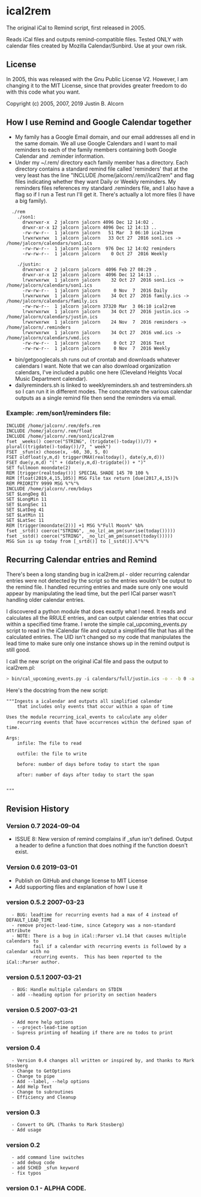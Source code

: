 # ical2rem
The original iCal to Remind script, first released in 2005.

Reads iCal files and outputs remind-compatible files.   Tested ONLY with
  calendar files created by Mozilla Calendar/Sunbird. Use at your own risk.

## License
In 2005, this was released with the Gnu Public License V2.  However, I am changing it to the MIT License, since that provides greater freedom to do with this code what you want.

Copyright (c) 2005, 2007, 2019 Justin B. Alcorn

## How I use Remind and Google Calendar together

  - My family has a Google Email domain, and our email addresses all end in the same domain. We all use Google Calendars and I want to mail reminders to each of the family members containing both Google Calendar and .reminder information.
  - Under my ~/.rem/ directory each family member has a directory.  Each directory contains a standard remind file called 'reminders' that at the very least has the line "INCLUDE /home/jalcorn/.rem/<username>/ical2rem" and flag files indicating whether they want Daily or Weekly reminders.  My reminders files references my standard .reminders file, and I also have a flag so if I run a Test run I'll get it.  There's actually a lot more files (I have a big family).
````
  ./rem
    ./son1:
      drwxrwxr-x  2 jalcorn jalcorn 4096 Dec 12 14:02 .
      drwxr-xr-x 12 jalcorn jalcorn 4096 Dec 12 14:13 ..
      -rw-rw-r--  1 jalcorn jalcorn   51 Mar  3 06:10 ical2rem
      lrwxrwxrwx  1 jalcorn jalcorn   33 Oct 27  2016 son1.ics -> /home/jalcorn/calendars/son1.ics
      -rw-rw-r--  1 jalcorn jalcorn  976 Dec 12 14:02 reminders
      -rw-rw-r--  1 jalcorn jalcorn    0 Oct 27  2016 Weekly

    ./justin:
      drwxrwxr-x  2 jalcorn jalcorn  4096 Feb 27 08:29 .
      drwxr-xr-x 12 jalcorn jalcorn  4096 Dec 12 14:13 ..
      lrwxrwxrwx  1 jalcorn jalcorn    32 Oct 27  2016 son1.ics -> /home/jalcorn/calendars/son1.ics
      -rw-rw-r--  1 jalcorn jalcorn     0 Nov  7  2016 Daily
      lrwxrwxrwx  1 jalcorn jalcorn    34 Oct 27  2016 family.ics -> /home/jalcorn/calendars/family.ics
      -rw-rw-r--  1 jalcorn jalcorn 37320 Mar  3 06:10 ical2rem
      lrwxrwxrwx  1 jalcorn jalcorn    34 Oct 27  2016 justin.ics -> /home/jalcorn/calendars/justin.ics
      lrwxrwxrwx  1 jalcorn jalcorn    24 Nov  7  2016 reminders -> /home/jalcorn/.reminders
      lrwxrwxrwx  1 jalcorn jalcorn    34 Oct 27  2016 vmd.ics -> /home/jalcorn/calendars/vmd.ics
      -rw-rw-r--  1 jalcorn jalcorn     0 Oct 27  2016 Test
      -rw-rw-r--  1 jalcorn jalcorn     0 Nov  7  2016 Weekly
````
  - bin/getgooglecals.sh runs out of crontab and downloads whatever calendars I want. Note that we can also download organization calendars, I've included a public one here (Cleveland Heights Vocal Music Department calendar).
  - dailyreminders.sh is linked to weeklyreminders.sh and testreminders.sh so I can run it in different modes. The concatenate the various calendar outputs as a single remind file then send the reminders via email.
### Example: .rem/son1/reminders file:
````
INCLUDE /home/jalcorn/.rem/defs.rem
INCLUDE /home/jalcorn/.rem/float
INCLUDE /home/jalcorn/.rem/son1/ical2rem
fset _weeks() coerce("STRING", (trigdate()-today())/7) + plural((trigdate()-today())/7, " week")
FSET _sfun(x) choose(x, -60, 30, 5, 0)
FSET oldfloat(y,m,d) trigger(MAX(realtoday(), date(y,m,d)))
FSET due(y,m,d) "(" + (date(y,m,d)-trigdate()) + ")"
SET fullmoon moondate(2)
REM [trigger(realtoday())] SPECIAL SHADE 145 70 100 %
REM [float(2019,4,15,105)] MSG File tax return [due(2017,4,15)]%
REM PRIORITY 9999 MSG %"%"%
INCLUDE /home/jalcorn/.rem/bdays
SET $LongDeg 81
SET $LongMin 11
SET $LongSec 11
SET $LatDeg 41
SET $LatMin 11
SET $LatSec 11
REM [trigger(moondate(2))] +1 MSG %"Full Moon%" %b%
fset _srtd() coerce("STRING", _no_lz(_am_pm(sunrise(today()))))
fset _sstd() coerce("STRING", _no_lz(_am_pm(sunset(today()))))
MSG Sun is up today from [_srtd()] to [_sstd()].%"%"%
````


## Recurring Calendar entries and Remind

There's been a long standing bug in ical2rem.pl - older recurring calendar entries were not detected by the script
so the entries wouldn't be output to the remind file. I handled recurring entries and made sure only one would appear by manipulating
the lead time, but the perl ICal parser wasn't handling older calendar entries.

I discovered a python module that does exactly what I need.  It reads and calculates all the RRULE entries, and can output 
calendar entries that occur within a specified time frame. I wrote the simple cal_upcoming_events.py script to
read in the iCalendar file and output a simplified file that has all the calculated entries.  The UID isn't changed
so my code that manipulates the lead time to make sure only one instance shows up in the remind output is still good.

I call the new script on the original iCal file and pass the output to ical2rem.pl:

```bash
> bin/cal_upcoming_events.py -i calendars/full/justin.ics -o - -b 0 -a 30 | ical2rem.pl --lead-time 30 | remind -q -
```

Here's the docstring from the new script:
```
"""Ingests a icalendar and outputs all simplified calendar
    that includes only events that occur within a span of time

Uses the module recurring_ical_events to calculate any older
    recurring events that have occurrences within the defined span of time.

Args:
    infile: The file to read

    outfile: the file to write

    before: number of days before today to start the span

    after: number of days after today to start the span


"""
```

## Revision History
### Version 0.7 2024-09-04
  - ISSUE 8: New version of remind complains if _sfun isn't defined. Output a header
	to define a function that does nothing if the function doesn't exist.
### Version 0.6 2019-03-01
  - Publish on GitHub and change license to MIT License
  - Add supporting files and explanation of how I use it
### version 0.5.2 2007-03-23
      - BUG: leadtime for recurring events had a max of 4 instead of DEFAULT_LEAD_TIME
      - remove project-lead-time, since Category was a non-standard attribute
      - NOTE: There is a bug in iCal::Parser v1.14 that causes multiple calendars to
              fail if a calendar with recurring events is followed by a calendar with no
              recurring events.  This has been reported to the iCal::Parser author.
### version 0.5.1 2007-03-21
      - BUG: Handle multiple calendars on STDIN
      - add --heading option for priority on section headers
### version 0.5 2007-03-21
      - Add more help options
      - --project-lead-time option
      - Supress printing of heading if there are no todos to print
### version 0.4
      - Version 0.4 changes all written or inspired by, and thanks to Mark Stosberg
      - Change to GetOptions
      - Change to pipe
      - Add --label, --help options
      - Add Help Text
      - Change to subroutines
      - Efficiency and Cleanup
### version 0.3
      - Convert to GPL (Thanks to Mark Stosberg)
      - Add usage
### version 0.2
      - add command line switches
      - add debug code
      - add SCHED _sfun keyword
      - fix typos
### version 0.1 - ALPHA CODE.

